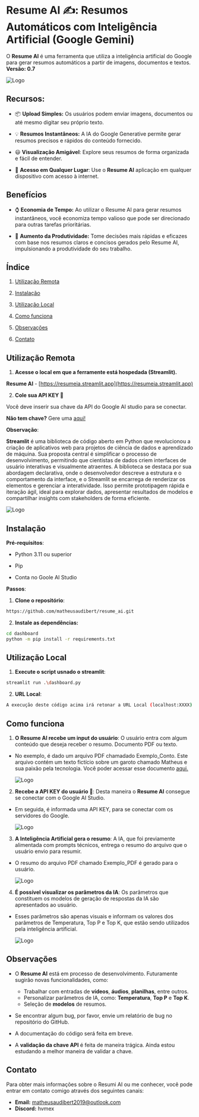 # Resume AI ✍️: Resumos Automáticos com Inteligência Artificial (Google Gemini)

O **Resume AI** é uma ferramenta que utiliza a inteligência artificial do Google para gerar resumos automáticos a partir de imagens, documentos e textos. **Versão: 0.7**

![Logo](docs/interface.png)

## Recursos:

-  📦 **Upload Simples:** Os usuários podem enviar imagens, documentos ou até mesmo digitar seu próprio texto.
  
- 💡 **Resumos Instantâneos:** A IA do Google Generative permite gerar resumos precisos e rápidos do conteúdo fornecido.
  
- 😃 **Visualização Amigável**: Explore seus resumos de forma organizada e fácil de entender.
  
- 📲 **Acesso em Qualquer Lugar**: Use o **Resume AI** aplicação em qualquer dispositivo com acesso à internet.

## Benefícios

- ⌚️ **Economia de Tempo:** Ao utilizar o Resume AI para gerar resumos instantâneos, você economiza tempo valioso que pode ser direcionado para outras tarefas prioritárias.
  
- 🧱 **Aumento da Produtividade:** Tome decisões mais rápidas e eficazes com base nos resumos claros e concisos gerados pelo Resume AI, impulsionando a produtividade do seu trabalho.

## Índice

1. [Utilização Remota](#utilização-remota)   

2. [Instalação](#instalação)

3. [Utilização Local](#utilização-local)

4. [Como funciona](#como-funciona)

5. [Observações](#observaçõess)

6. [Contato](#contato)

## Utilização Remota

1. **Acesse o local em que a ferramente está hospedada (Streamlit).**

**Resume AI** - [https://resumeia.streamlit.app](https://resumeia.streamlit.app)

2. **Cole sua API KEY 🔑**

Você deve inserir sua chave da API do Google AI studio para se conectar.

**Não tem chave?** Gere uma [aqui!](https://aistudio.google.com/app/apikey)

 **Observação**:

**Streamlit** é uma biblioteca de código aberto em Python que revolucionou a criação de aplicativos web para projetos de ciência de dados e aprendizado de máquina. Sua proposta central é simplificar o processo de desenvolvimento, permitindo que cientistas de dados criem interfaces de usuário interativas e visualmente atraentes. A biblioteca se destaca por sua abordagem declarativa, onde o desenvolvedor descreve a estrutura e o comportamento da interface, e o Streamlit se encarrega de renderizar os elementos e gerenciar a interatividade. Isso permite prototipagem rápida e iteração ágil, ideal para explorar dados, apresentar resultados de modelos e compartilhar insights com stakeholders de forma eficiente.

![Logo](docs/streamlit.png)

## Instalação

**Pré-requisitos**:

- Python 3.11 ou superior

- Pip

- Conta no Goole AI Studio

**Passos**:

1. **Clone o repositório**:

```bash
https://github.com/matheusaudibert/resume_ai.git
```

2. **Instale as dependências:**

```bash
cd dashboard
python -m pip install -r requirements.txt
```

## Utilização Local

1. **Execute o script usnado o streamlit**:

```bash
streamlit run .\dashboard.py
```

2. **URL Local**:
```bash
A execução deste código acima irá retonar a URL Local (localhost:XXXX). Cole-a no em seu navegador.
```

## Como funciona

1. **O Resume AI recebe um input do usuário**: O usuário entra com algum conteúdo que deseja receber o resumo. Documento PDF ou texto.
- No exemplo, é dado um arquivo PDF chamadado Exemplo_Conto. Este arquivo contém um texto fictício sobre um garoto chamado Matheus e sua paixão pela tecnologia. Você poder acessar esse documento [aqui.](https://github.com/matheusaudibert/resume_ai/blob/main/docs/exemplo_conto.pdf)
   
   ![Logo](docs/input.png)

2. **Recebe a API KEY do usuário 🔑**: Desta maneira o **Resume AI** consegue se conectar com o Google AI Studio.
- Em seguida, é informada uma API KEY, para se conectar com os servidores do Google.
   
   ![Logo](docs/key.png)
   
3. **A Inteligência Artificial gera o resumo**: A IA, que foi previamente alimentada com prompts técnicos, entrega o resumo do arquivo que o usuário envio para resumir.
- O resumo do arquivo PDF chamado Exemplo_PDF é gerado para o usuário.
   
   ![Logo](docs/output.png)

4. **É possível visualizar os parâmetros da IA**: Os parâmetros que constituem os modelos de geração de respostas da IA são apresentados ao usuário.
- Esses parâmetros são apenas visuais e informam os valores dos parâmetros de Temperatura, Top P e Top K, que estão sendo utilizados pela inteligência artificial.

   ![Logo](docs/parameters.png)

## Observações

- O **Resume AI** está em processo de desenvolvimento. Futuramente sugirão novas funcionalidades, como: 
  - Trabalhar com entradas de **vídeos**, **áudios**, **planilhas**, entre outros.
  - Personalizar parâmetros de IA, como: **Temperatura**, **Top P** e **Top K**.
  - Seleção de **modelos** de resumos.
  
- Se encontrar algum bug, por favor, envie um relatório de bug no repositório do GitHub.
  
- A documentação do código será feita em breve.
  
- A **validação da chave API** é feita de maneira trágica. Ainda estou estudando a melhor maneira de validar a chave.

## Contato

Para obter mais informações sobre o Resumi AI ou me conhecer, você pode entrar em contato comigo através dos seguintes canais:

- **Email:** matheusaudibert2019@outlook.com
- **Discord:** hvmex

